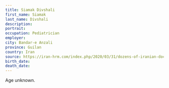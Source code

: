 ```yaml
---
title: Siamak Divshali
first_name: Siamak
last_name: Divshali
description: 
portrait: 
occupation: Pediatrician 
employer: 
city: Bandar-e Anzali
province: Guilan
country: Iran
source: https://iran-hrm.com/index.php/2020/03/31/dozens-of-iranian-doctors-died-during-irans-coronavirus-crisis
birth_date: 
death_date: 
---
```


Age unknown.